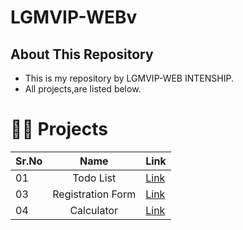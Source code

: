 # LGMVIP-WEBv

## About This Repository
- This is my repository by LGMVIP-WEB INTENSHIP.
- All projects,are listed below.
 
# 👨‍💻 Projects

|Sr.No|Name|Link|
| :---        | :---:         |:---|
| 01       | Todo List |<a href="https://github.com/PushpakKhadke/LGMVIP-WEB/tree/main/Task%20Number%201/Todo-List">Link</a>   |
| 03       | Registration Form |<a href="https://github.com/PushpakKhadke/LGMVIP-WEB/tree/main/Task%20Number%203/Registration%20Form">Link</a>   |
| 04       | Calculator |<a href="https://github.com/PushpakKhadke/LGMVIP-WEB/tree/main/Task%20Number%204/Calculator">Link</a>   |


